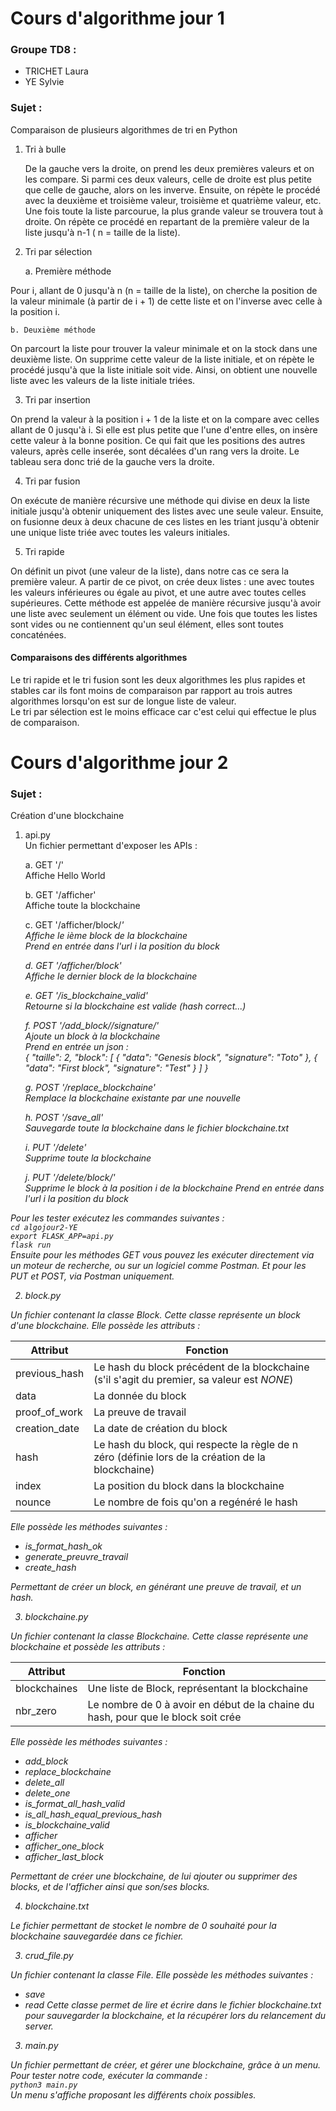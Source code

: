 # Cours d'algorithme jour 1 

### Groupe TD8 : 
* TRICHET Laura
* YE Sylvie

### Sujet :
Comparaison de plusieurs algorithmes de tri en Python

1. Tri à bulle    


   De la gauche vers la droite, on prend les deux premières valeurs et on les compare. Si parmi ces deux valeurs, celle de 
   droite est plus petite que celle de gauche, alors on les inverve. Ensuite, on répète le procédé avec la deuxième et 
   troisième valeur, troisième et quatrième valeur, etc. 
   Une fois toute la liste parcourue, la plus grande valeur se trouvera tout à droite.
   On répète ce procédé en repartant de la première valeur de la liste jusqu'à n-1 ( n = taille de la liste).  

2. Tri par sélection    


    a. Première méthode


Pour i, allant de 0 jusqu'à n (n = taille de la liste), on cherche la position de la valeur minimale (à partir de i + 1) 
de cette liste et on l'inverse avec celle à la position i.

    b. Deuxième méthode   
   
On parcourt la liste pour trouver la valeur minimale et on la stock dans une deuxième liste.
On supprime cette valeur de la liste initiale, et on répète le procédé jusqu'à que la liste initiale soit vide.
Ainsi, on obtient une nouvelle liste avec les valeurs de la liste initiale triées.

3. Tri par insertion 
   
On prend la valeur à la position i + 1 de la liste et on la compare avec celles allant de 0 jusqu'à i. Si elle est plus 
petite que l'une d'entre elles, on insère cette valeur à la bonne position. Ce qui fait que les positions des autres 
valeurs, après celle inserée, sont décalées d'un rang vers la droite. Le tableau sera donc trié de la gauche vers la droite.

4. Tri par fusion 
   
On exécute de manière récursive une méthode qui divise en deux la liste initiale jusqu'à obtenir uniquement des 
listes avec une seule valeur. Ensuite, on fusionne deux à deux chacune de ces listes en les triant jusqu'à obtenir une unique liste
triée avec toutes les valeurs initiales.

5. Tri rapide

On définit un pivot (une valeur de la liste), dans notre cas ce sera la première valeur. A partir de ce pivot, on crée 
deux listes : une avec toutes les valeurs inférieures ou égale au pivot, et une autre avec toutes celles supérieures. 
Cette méthode est appelée de manière récursive jusqu'à avoir une liste avec seulement un élément ou vide. Une fois que toutes
les listes sont vides ou ne contiennent qu'un seul élément, elles sont toutes concaténées. 

#### Comparaisons des différents algorithmes
Le tri rapide et le tri fusion sont les deux algorithmes les plus rapides et stables car ils font moins de comparaison 
par rapport au trois autres algorithmes lorsqu'on est sur de longue liste de valeur.   
Le tri par sélection est le moins efficace car c'est celui qui effectue le plus de comparaison. 

# Cours d'algorithme jour 2 

### Sujet :
Création d'une blockchaine   

1. api.py      
Un fichier permettant d'exposer les APIs :   

    a. GET '/'    
Affiche Hello World   

    b. GET '/afficher'   
Affiche toute la blockchaine   

    c. GET '/afficher/block/<i>'     
Affiche le ième block de la blockchaine  
Prend en entrée dans l'url i la position du block   

    d. GET '/afficher/block'     
Affiche le dernier block de la blockchaine      

    e. GET '/is_blockchaine_valid'  
Retourne si la blockchaine est valide (hash correct...)    

    f. POST '/add_block/<data>/signature/<signature>'    
Ajoute un block à la blockchaine   
Prend en entrée un json :    
{
    "taille": 2,
    "block": [
        {
            "data": "Genesis block",
            "signature": "Toto"
        },
        {
            "data": "First block",
            "signature": "Test"
        }
    ]
}   

    g. POST '/replace_blockchaine'   
Remplace la blockchaine existante par une nouvelle

    h. POST '/save_all'   
Sauvegarde toute la blockchaine dans le fichier blockchaine.txt

    i. PUT '/delete'   
Supprime toute la blockchaine

    j. PUT '/delete/block/<i>'   
Supprime le block à la position i de la blockchaine
Prend en entrée dans l'url i la position du block

Pour les tester exécutez les commandes suivantes :   
```cd algojour2-YE```   
```export FLASK_APP=api.py```   
```flask run```   
Ensuite pour les méthodes *GET* vous pouvez les exécuter directement via un moteur de recherche, ou sur un logiciel comme *Postman*. Et pour les *PUT* et *POST*, via *Postman* uniquement.

2. block.py   

Un fichier contenant la classe *Block*. Cette classe représente un block d'une blockchaine. Elle possède les attributs :

| Attribut                  | Fonction     | 
| -------------             | -------------| 
| previous_hash             | Le hash du block précédent de la blockchaine (s'il s'agit du premier, sa valeur est *NONE*) | 
| data                      | La donnée du block      |  
| proof_of_work             | La preuve de travail     |
| creation_date             | La date de création du block     |
| hash                      | Le hash du block, qui respecte la règle de n zéro (définie lors de la création de la blockchaine)     |
| index                     | La position du block dans la blockchaine     |
| nounce                    | Le nombre de fois qu'on a regénéré le hash   |   



Elle possède les méthodes suivantes :
- is_format_hash_ok
- generate_preuvre_travail
- create_hash

Permettant de créer un block, en générant une preuve de travail, et un hash. 

3. blockchaine.py    

Un fichier contenant la classe *Blockchaine*. Cette classe représente une blockchaine et possède les attributs :

| Attribut                  | Fonction     | 
| -------------             | -------------| 
| blockchaines             | Une liste de Block, représentant la blockchaine | 
| nbr_zero                  | Le nombre de 0 à avoir en début de la chaine du hash, pour que le block soit crée      |  

Elle possède les méthodes suivantes :
- add_block
- replace_blockchaine
- delete_all
- delete_one
- is_format_all_hash_valid
- is_all_hash_equal_previous_hash
- is_blockchaine_valid
- afficher
- afficher_one_block
- afficher_last_block

Permettant de créer une blockchaine, de lui ajouter ou supprimer des blocks, et de l'afficher ainsi que son/ses blocks. 

4. blockchaine.txt  

Le fichier permettant de stocket le nombre de 0 souhaité pour la blockchaine sauvegardée dans ce fichier.

3. crud_file.py  

Un fichier contenant la classe *File*. 
Elle possède les méthodes suivantes :
- save
- read
Cette classe permet de lire et écrire dans le fichier *blockchaine.txt* pour sauvegarder la blockchaine, et la récupérer lors du relancement du server.

3. main.py  

Un fichier permettant de créer, et gérer une blockchaine, grâce à un menu. Pour tester notre code, exécuter la commande :   
```python3 main.py```   
 Un menu s'affiche proposant les différents choix possibles.
